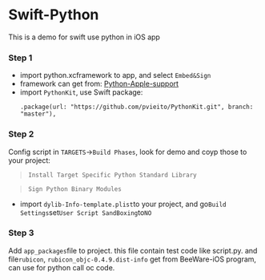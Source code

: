 

# Swift-Python

This is a demo for swift use python in iOS app

### Step 1
- import python.xcframework to app, and select `Embed&Sign`
- framework can get from: [Python-Apple-support](https://github.com/beeware/Python-Apple-support)
- import `PythonKit`, use Swift package:
  ```
  .package(url: "https://github.com/pvieito/PythonKit.git", branch: "master"),
  ```



### Step 2

Config script in `TARGETS`->`Build Phases`, look for demo and coyp those to your project:

> `Install Target Specific Python Standard Library`

> `Sign Python Binary Modules`

- import `dylib-Info-template.plist`to your project, and go`Build Settings`set`User Script SandBoxing`to`NO`



### Step 3

Add `app_packages`file to project. this file contain test code like script.py. and file`rubicon`, `rubicon_objc-0.4.9.dist-info` get from BeeWare-iOS program, can use for python call oc code.



